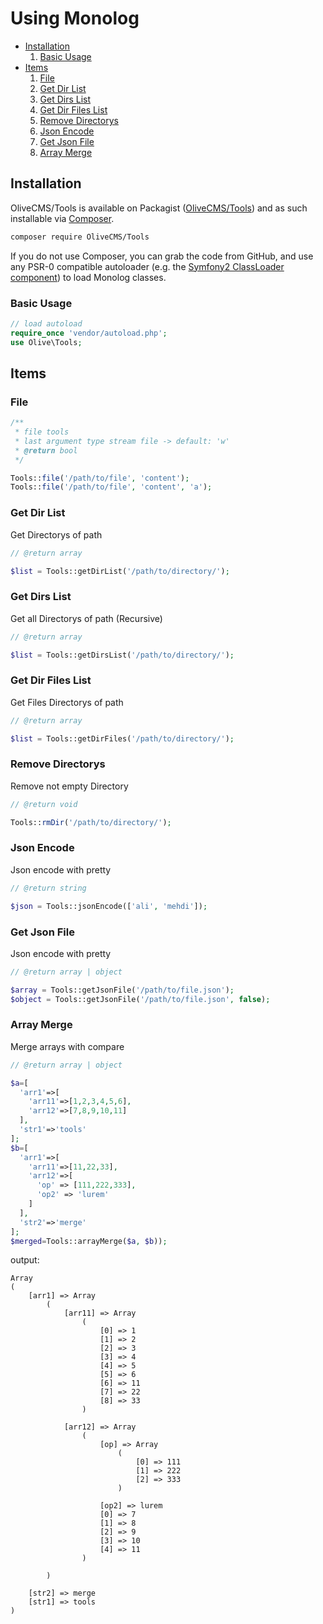 # Using Monolog

- [Installation](#installation)
  1. [Basic Usage](#basic-usage)
- [Items](#items)
  1. [File](#file)
  2. [Get Dir List](#get-dir-list)
  3. [Get Dirs List](#get-dirs-list)
  4. [Get Dir Files List](#get-dir-files-list)
  5. [Remove Directorys](#remove-directorys)
  6. [Json Encode](#json-encode)
  7. [Get Json File](#get-json-file)
  8. [Array Merge](#array-merge)

## Installation

OliveCMS/Tools is available on Packagist ([OliveCMS/Tools](http://packagist.org/packages/OliveCMS/Tools)) and as such installable via [Composer](http://getcomposer.org/).

```bash
composer require OliveCMS/Tools
```

If you do not use Composer, you can grab the code from GitHub, and use any PSR-0 compatible autoloader (e.g. the [Symfony2 ClassLoader component](https://github.com/symfony/ClassLoader)) to load Monolog classes.


### Basic Usage

``` php
// load autoload
require_once 'vendor/autoload.php';
use Olive\Tools;
```

## Items


### File

``` php
/**
 * file tools
 * last argument type stream file -> default: 'w'
 * @return bool
 */

Tools::file('/path/to/file', 'content');
Tools::file('/path/to/file', 'content', 'a');
```

### Get Dir List

Get Directorys of path

``` php
// @return array

$list = Tools::getDirList('/path/to/directory/');
```

### Get Dirs List

Get all Directorys of path (Recursive)

``` php
// @return array

$list = Tools::getDirsList('/path/to/directory/');
```

### Get Dir Files List

Get Files Directorys of path

``` php
// @return array

$list = Tools::getDirFiles('/path/to/directory/');
```

### Remove Directorys

Remove not empty Directory

``` php
// @return void

Tools::rmDir('/path/to/directory/');
```

### Json Encode

Json encode with pretty

``` php
// @return string

$json = Tools::jsonEncode(['ali', 'mehdi']);
```

### Get Json File

Json encode with pretty

``` php
// @return array | object

$array = Tools::getJsonFile('/path/to/file.json');
$object = Tools::getJsonFile('/path/to/file.json', false);
```

### Array Merge

Merge arrays with compare

``` php
// @return array | object

$a=[
  'arr1'=>[
    'arr11'=>[1,2,3,4,5,6],
    'arr12'=>[7,8,9,10,11]
  ],
  'str1'=>'tools'
];
$b=[
  'arr1'=>[
    'arr11'=>[11,22,33],
    'arr12'=>[
      'op' => [111,222,333],
      'op2' => 'lurem'
    ]
  ],
  'str2'=>'merge'
];
$merged=Tools::arrayMerge($a, $b));
```

output:

```
Array
(
    [arr1] => Array
        (
            [arr11] => Array
                (
                    [0] => 1
                    [1] => 2
                    [2] => 3
                    [3] => 4
                    [4] => 5
                    [5] => 6
                    [6] => 11
                    [7] => 22
                    [8] => 33
                )

            [arr12] => Array
                (
                    [op] => Array
                        (
                            [0] => 111
                            [1] => 222
                            [2] => 333
                        )

                    [op2] => lurem
                    [0] => 7
                    [1] => 8
                    [2] => 9
                    [3] => 10
                    [4] => 11
                )

        )

    [str2] => merge
    [str1] => tools
)
```

